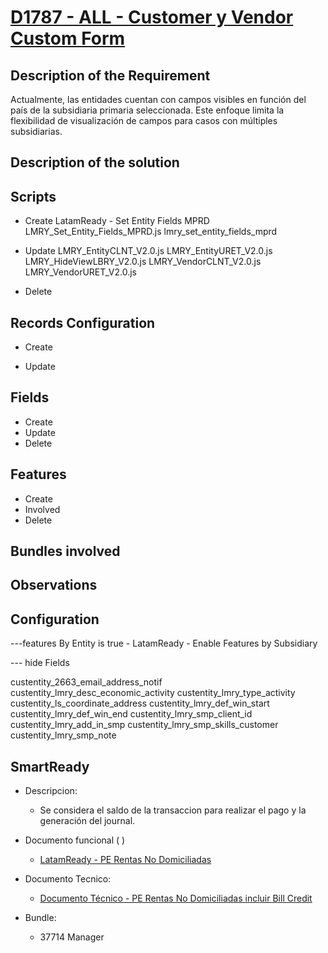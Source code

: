 # [D1787 - ALL - Customer y Vendor Custom Form](https://docs.google.com/document/d/17UtSvnAXrbnfb2Dp372LzOmM0PlsDdYCqbtZ536utw4/edit?tab=t.0#heading=h.37nr90gwl3v3)

## Description of the Requirement

Actualmente, las entidades cuentan con campos visibles en función del país de la subsidiaria primaria seleccionada. Este enfoque limita la flexibilidad de visualización de campos para casos con múltiples subsidiarias.




## Description of the solution


## Scripts
+ Create
    LatamReady - Set Entity Fields MPRD
    LMRY_Set_Entity_Fields_MPRD.js
    lmry_set_entity_fields_mprd
+ Update
    LMRY_EntityCLNT_V2.0.js
    LMRY_EntityURET_V2.0.js
    LMRY_HideViewLBRY_V2.0.js
    LMRY_VendorCLNT_V2.0.js
    LMRY_VendorURET_V2.0.js

+ Delete


## Records Configuration
+ Create


+ Update
    
## Fields
+ Create
+ Update 
+ Delete

## Features
+ Create
+ Involved
+ Delete

## Bundles involved


## Observations
 
## Configuration
---features
By Entity is true - LatamReady - Enable Features by Subsidiary

--- hide Fields

custentity_2663_email_address_notif
custentity_lmry_desc_economic_activity
custentity_lmry_type_activity
custentity_ls_coordinate_address
custentity_lmry_def_win_start
custentity_lmry_def_win_end
custentity_lmry_smp_client_id
custentity_lmry_add_in_smp
custentity_lmry_smp_skills_customer
custentity_lmry_smp_note


## SmartReady

+ Descripcion:

    + Se considera el saldo de la transaccion para realizar el pago y la generación del journal.


+ Documento funcional ( )

    + [LatamReady - PE Rentas No Domiciliadas](https://docs.google.com/presentation/d/1ey6imOtrDRQAp8AKoln9LyV86CW0wRKz/edit#slide=id.g2d659a1587c_0_0)

+ Documento Tecnico:

    + [Documento Técnico - PE Rentas No Domiciliadas incluir Bill Credit](https://docs.google.com/document/d/1fJ8PHYwBPUpw6ort3cpPIGCNqw3zx-8XaS5HuZeZfhU/edit?tab=t.0)

+ Bundle:

    + 37714 Manager

























